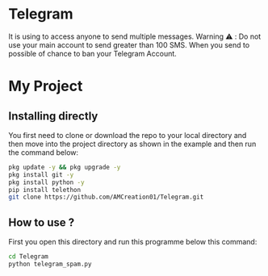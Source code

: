 # Telegram
It is using to access anyone to send multiple messages. Warning ⚠️ : Do not use your main account to send greater than 100 SMS. When you send to possible of chance to ban your Telegram Account.
# My Project

## Installing directly
You first need to clone or download the repo to your local directory and then move into the project directory as shown in the example and then run the command below:

```bash
pkg update -y && pkg upgrade -y
pkg install git -y
pkg install python -y
pip install telethon
git clone https://github.com/AMCreation01/Telegram.git
```
## How to use ?
First you open this directory and run this programme below this command:

```bash
cd Telegram
python telegram_spam.py
```
